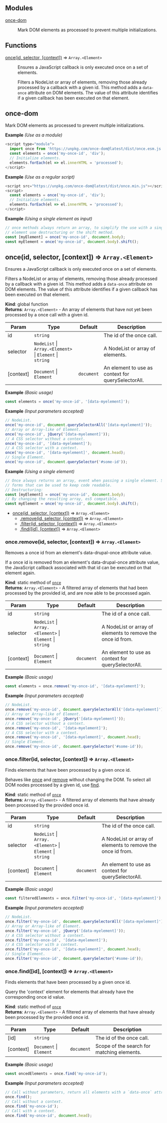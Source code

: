 ## Modules

<dl>
<dt><a href="#module_once-dom">once-dom</a></dt>
<dd><p>Mark DOM elements as processed to prevent multiple initializations.</p>
</dd>
</dl>

## Functions

<dl>
<dt><a href="#once">once(id, selector, [context])</a> ⇒ <code>Array.&lt;Element&gt;</code></dt>
<dd><p>Ensures a JavaScript callback is only executed once on a set of elements.</p>
<p>Filters a NodeList or array of elements, removing those already processed
by a callback with a given id.
This method adds a <code>data-once</code> attribute on DOM elements. The value of
this attribute identifies if a given callback has been executed on that
element.</p>
</dd>
</dl>

<a name="module_once-dom"></a>

## once-dom
Mark DOM elements as processed to prevent multiple initializations.

**Example** *(Use as a module)*  
```js
<script type="module">
  import once from 'https://unpkg.com/once-dom@latest/dist/once.esm.js';
  const elements = once('my-once-id', 'div');
  // Initialize elements.
  elements.forEach(el => el.innerHTML = 'processed');
</script>
```
**Example** *(Use as a regular script)*  
```js
<script src="https://unpkg.com/once-dom@latest/dist/once.min.js"></script>
<script>
  const elements = once('my-once-id', 'div');
  // Initialize elements.
  elements.forEach(el => el.innerHTML = 'processed');
</script>
```
**Example** *(Using a single element as input)*  
```js
// once methods always return an array, to simplify the use with a single
// element use destructuring or the shift method.
const [myElement] = once('my-once-id', document.body);
const myElement = once('my-once-id', document.body).shift();
```
<a name="once"></a>

## once(id, selector, [context]) ⇒ <code>Array.&lt;Element&gt;</code>
Ensures a JavaScript callback is only executed once on a set of elements.

Filters a NodeList or array of elements, removing those already processed
by a callback with a given id.
This method adds a `data-once` attribute on DOM elements. The value of
this attribute identifies if a given callback has been executed on that
element.

**Kind**: global function  
**Returns**: <code>Array.&lt;Element&gt;</code> - An array of elements that have not yet been processed by a once call
  with a given id.  

| Param | Type | Default | Description |
| --- | --- | --- | --- |
| id | <code>string</code> |  | The id of the once call. |
| selector | <code>NodeList</code> \| <code>Array.&lt;Element&gt;</code> \| <code>Element</code> \| <code>string</code> |  | A NodeList or array of elements. |
| [context] | <code>Document</code> \| <code>Element</code> | <code>document</code> | An element to use as context for querySelectorAll. |

**Example** *(Basic usage)*  
```js
const elements = once('my-once-id', '[data-myelement]');
```
**Example** *(Input parameters accepted)*  
```js
// NodeList.
once('my-once-id', document.querySelectorAll('[data-myelement]'));
// Array or Array-like of Element.
once('my-once-id', jQuery('[data-myelement]'));
// A CSS selector without a context.
once('my-once-id', '[data-myelement]');
// A CSS selector with a context.
once('my-once-id', '[data-myelement]', document.head);
// Single Element.
once('my-once-id', document.querySelector('#some-id'));
```
**Example** *(Using a single element)*  
```js
// Once always returns an array, event when passing a single element. Some
// forms that can be used to keep code readable.
// Destructuring:
const [myElement] = once('my-once-id', document.body);
// By changing the resulting array, es5 compatible.
const myElement = once('my-once-id', document.body).shift();
```

* [once(id, selector, [context])](#once) ⇒ <code>Array.&lt;Element&gt;</code>
    * [.remove(id, selector, [context])](#once.remove) ⇒ <code>Array.&lt;Element&gt;</code>
    * [.filter(id, selector, [context])](#once.filter) ⇒ <code>Array.&lt;Element&gt;</code>
    * [.find([id], [context])](#once.find) ⇒ <code>Array.&lt;Element&gt;</code>

<a name="once.remove"></a>

### once.remove(id, selector, [context]) ⇒ <code>Array.&lt;Element&gt;</code>
Removes a once id from an element's data-drupal-once attribute value.

If a once id is removed from an element's data-drupal-once attribute value,
the JavaScript callback associated with that id can be executed on that
element again.

**Kind**: static method of [<code>once</code>](#once)  
**Returns**: <code>Array.&lt;Element&gt;</code> - A filtered array of elements that had been processed by the provided id,
  and are now able to be processed again.  

| Param | Type | Default | Description |
| --- | --- | --- | --- |
| id | <code>string</code> |  | The id of a once call. |
| selector | <code>NodeList</code> \| <code>Array.&lt;Element&gt;</code> \| <code>Element</code> \| <code>string</code> |  | A NodeList or array of elements to remove the once id from. |
| [context] | <code>Document</code> \| <code>Element</code> | <code>document</code> | An element to use as context for querySelectorAll. |

**Example** *(Basic usage)*  
```js
const elements = once.remove('my-once-id', '[data-myelement]');
```
**Example** *(Input parameters accepted)*  
```js
// NodeList.
once.remove('my-once-id', document.querySelectorAll('[data-myelement]'));
// Array or Array-like of Element.
once.remove('my-once-id', jQuery('[data-myelement]'));
// A CSS selector without a context.
once.remove('my-once-id', '[data-myelement]');
// A CSS selector with a context.
once.remove('my-once-id', '[data-myelement]', document.head);
// Single Element.
once.remove('my-once-id', document.querySelector('#some-id'));
```
<a name="once.filter"></a>

### once.filter(id, selector, [context]) ⇒ <code>Array.&lt;Element&gt;</code>
Finds elements that have been processed by a given once id.

Behaves like [once](#once) and [remove](#once.remove) without changing the DOM.
To select all DOM nodes processed by a given id, use [find](#once.find).

**Kind**: static method of [<code>once</code>](#once)  
**Returns**: <code>Array.&lt;Element&gt;</code> - A filtered array of elements that have already been processed by the
  provided once id.  

| Param | Type | Default | Description |
| --- | --- | --- | --- |
| id | <code>string</code> |  | The id of the once call. |
| selector | <code>NodeList</code> \| <code>Array.&lt;Element&gt;</code> \| <code>Element</code> \| <code>string</code> |  | A NodeList or array of elements to remove the once id from. |
| [context] | <code>Document</code> \| <code>Element</code> | <code>document</code> | An element to use as context for querySelectorAll. |

**Example** *(Basic usage)*  
```js
const filteredElements = once.filter('my-once-id', '[data-myelement]');
```
**Example** *(Input parameters accepted)*  
```js
// NodeList.
once.filter('my-once-id', document.querySelectorAll('[data-myelement]'));
// Array or Array-like of Element.
once.filter('my-once-id', jQuery('[data-myelement]'));
// A CSS selector without a context.
once.filter('my-once-id', '[data-myelement]');
// A CSS selector with a context.
once.filter('my-once-id', '[data-myelement]', document.head);
// Single Element.
once.filter('my-once-id', document.querySelector('#some-id'));
```
<a name="once.find"></a>

### once.find([id], [context]) ⇒ <code>Array.&lt;Element&gt;</code>
Finds elements that have been processed by a given once id.

Query the 'context' element for elements that already have the
corresponding once id value.

**Kind**: static method of [<code>once</code>](#once)  
**Returns**: <code>Array.&lt;Element&gt;</code> - A filtered array of elements that have already been processed by the
  provided once id.  

| Param | Type | Default | Description |
| --- | --- | --- | --- |
| [id] | <code>string</code> |  | The id of the once call. |
| [context] | <code>Document</code> \| <code>Element</code> | <code>document</code> | Scope of the search for matching elements. |

**Example** *(Basic usage)*  
```js
const oncedElements = once.find('my-once-id');
```
**Example** *(Input parameters accepted)*  
```js
// Call without parameters, return all elements with a `data-once` attribute.
once.find();
// Call without a context.
once.find('my-once-id');
// Call with a context.
once.find('my-once-id', document.head);
```
